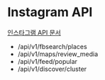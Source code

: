 # Instagram API
[인스타그램 API 문서](https://instagram.api-docs.io/1.0/search/SuagNghydbwKdPSEf)
+ /api/v1/fbsearch/places
+ /api/v1/maps/review_media
+ /api/v1/feed/popular
+ /api/v1/discover/cluster
